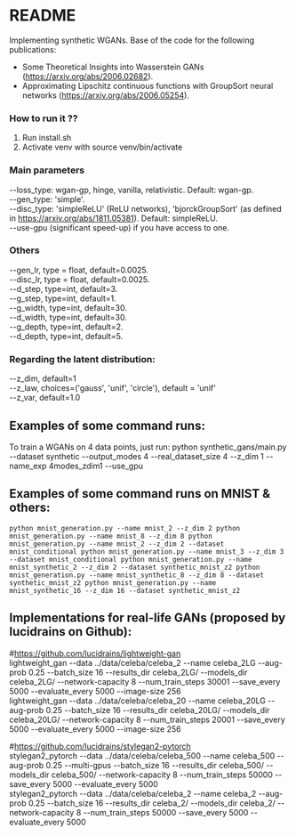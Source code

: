 # README #
Implementing synthetic WGANs. 
Base of the code for the following publications:<br />
- Some Theoretical Insights into Wasserstein GANs (https://arxiv.org/abs/2006.02682).<br />
- Approximating Lipschitz continuous functions with GroupSort neural networks (https://arxiv.org/abs/2006.05254).<br />

### How to run it ??
1) Run install.sh
2) Activate venv with source venv/bin/activate

### Main parameters
--loss_type: wgan-gp, hinge, vanilla, relativistic. Default: wgan-gp.<br />
--gen_type: 'simple'.<br />
--disc_type: 'simpleReLU' (ReLU networks), 'bjorckGroupSort' (as defined in https://arxiv.org/abs/1811.05381). Default: simpleReLU.<br />
--use-gpu (significant speed-up) if you have access to one.

### Others
--gen_lr, type = float, default=0.0025. <br />
--disc_lr, type = float, default=0.0025. <br />
--d_step, type=int, default=3.<br />
--g_step, type=int, default=1.<br />
--g_width, type=int, default=30.<br />
--d_width, type=int, default=30.<br />
--g_depth, type=int, default=2.<br />
--d_depth, type=int, default=5.<br />

### Regarding the latent distribution:
--z_dim, default=1<br />
--z_law, choices=('gauss', 'unif', 'circle'), default = 'unif'<br />
--z_var, default=1.0<br />

## Examples of some command runs:
To train a WGANs on 4 data points, just run:
python synthetic_gans/main.py --dataset synthetic --output_modes 4 --real_dataset_size 4 --z_dim 1 --name_exp 4modes_zdim1 --use_gpu

## Examples of some command runs on MNIST & others:
`python mnist_generation.py --name mnist_2 --z_dim 2
python mnist_generation.py --name mnist_8 --z_dim 8
python mnist_generation.py --name mnist_2 --z_dim 2 --dataset mnist_conditional
python mnist_generation.py --name mnist_3 --z_dim 3 --dataset mnist_conditional
python mnist_generation.py --name mnist_synthetic_2 --z_dim 2 --dataset synthetic_mnist_z2
python mnist_generation.py --name mnist_synthetic_8 --z_dim 8 --dataset synthetic_mnist_z2
python mnist_generation.py --name mnist_synthetic_16 --z_dim 16 --dataset synthetic_mnist_z2`


## Implementations for real-life GANs (proposed by lucidrains on Github):
#https://github.com/lucidrains/lightweight-gan <br />
lightweight_gan --data ../data/celeba/celeba_2 --name celeba_2LG --aug-prob 0.25 --batch_size 16 --results_dir celeba_2LG/ --models_dir celeba_2LG/ --network-capacity 8 --num_train_steps 30001 --save_every 5000 --evaluate_every 5000 --image-size 256 <br />
lightweight_gan --data ../data/celeba/celeba_20 --name celeba_20LG --aug-prob 0.25 --batch_size 16 --results_dir celeba_20LG/ --models_dir celeba_20LG/ --network-capacity 8 --num_train_steps 20001 --save_every 5000 --evaluate_every 5000 --image-size 256


#https://github.com/lucidrains/stylegan2-pytorch <br />
stylegan2_pytorch --data ../data/celeba/celeba_500 --name celeba_500 --aug-prob 0.25 --multi-gpus --batch_size 16 --results_dir celeba_500/ --models_dir celeba_500/ --network-capacity 8 --num_train_steps 50000 --save_every 5000 --evaluate_every 5000 <br />
stylegan2_pytorch --data ../data/celeba/celeba_2 --name celeba_2 --aug-prob 0.25 --batch_size 16 --results_dir celeba_2/ --models_dir celeba_2/ --network-capacity 8 --num_train_steps 50000 --save_every 5000 --evaluate_every 5000
